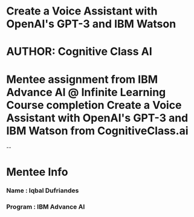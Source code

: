 # Create a Voice Assistant with OpenAI's GPT-3 and IBM Watson
# AUTHOR: Cognitive Class AI

# Mentee assignment from IBM Advance Al @ Infinite Learning Course completion Create a Voice Assistant with OpenAI's GPT-3 and IBM Watson from CognitiveClass.ai
--

# Mentee Info
### Name : Iqbal Dufriandes
### Program : IBM Advance AI
